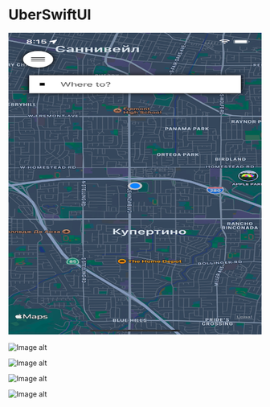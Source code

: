 # UberSwiftUI

<img src="https://github.com/SergeiKrainov/UberSwiftUI/blob/main/Simulator%20Screenshot%20-%20iPhone%2014%20-%202023-07-22%20at%2020.15.50.png" width="600" height="600">

![Image alt](https://github.com/{username}/{repository}/raw/{branch}/{path}/image.png)

![Image alt](https://github.com/{username}/{repository}/raw/{branch}/{path}/image.png)

![Image alt](https://github.com/{username}/{repository}/raw/{branch}/{path}/image.png)

![Image alt](https://github.com/{username}/{repository}/raw/{branch}/{path}/image.png)
